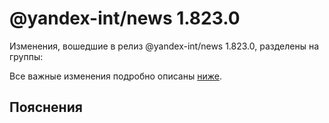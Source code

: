 # @yandex-int/news 1.823.0

<!-- ЧЕЛОВЕЧЕСКОЕ ВСТУПЛЕНИЕ -->

Изменения, вошедшие в релиз @yandex-int/news 1.823.0, разделены на группы:

Все важные изменения подробно описаны [ниже](#Пояснения).

## Пояснения

